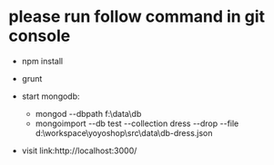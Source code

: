 # please run follow command in git console
* npm install
* grunt

* start mongodb:
    * mongod --dbpath f:\data\db
    * mongoimport --db test --collection dress --drop --file d:\workspace\yoyoshop\src\data\db-dress.json

* visit link:http://localhost:3000/

